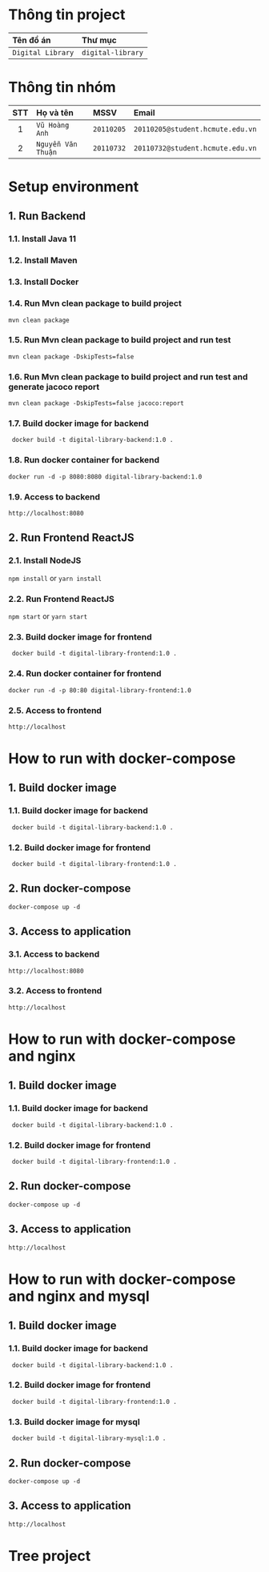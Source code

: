 # Thông tin project
| Tên đồ án          | Thư mục            |
|:-------------------|:----------------|
| `Digital Library`  | `digital-library`      |


# Thông tin nhóm
| STT | Họ và tên          | MSSV       | Email                            |
|:---:|:-------------------|:-----------|:---------------------------------|
|  1  | `Vũ Hoàng Anh`     | `20110205` | `20110205@student.hcmute.edu.vn` |
|  2  | `Nguyễn Văn Thuận` | `20110732` | `20110732@student.hcmute.edu.vn` |


# Setup environment

## 1. Run Backend
### 1.1. Install Java 11
### 1.2. Install Maven
### 1.3. Install Docker
### 1.4. Run Mvn clean package to build project
``` mvn clean package ```
### 1.5. Run Mvn clean package to build project and run test
``` mvn clean package -DskipTests=false ```
### 1.6. Run Mvn clean package to build project and run test and generate jacoco report
``` mvn clean package -DskipTests=false jacoco:report ```
### 1.7. Build docker image for backend
``` docker build -t digital-library-backend:1.0 .```
### 1.8. Run docker container for backend
``` docker run -d -p 8080:8080 digital-library-backend:1.0 ```
### 1.9. Access to backend
``` http://localhost:8080 ```
## 2. Run Frontend ReactJS
### 2.1. Install NodeJS
``` npm install ``` or ``` yarn install ```
### 2.2. Run Frontend ReactJS
``` npm start ``` or ``` yarn start ```
### 2.3. Build docker image for frontend
``` docker build -t digital-library-frontend:1.0 .```
### 2.4. Run docker container for frontend
``` docker run -d -p 80:80 digital-library-frontend:1.0 ```
### 2.5. Access to frontend
``` http://localhost ```

# How to run with docker-compose
## 1. Build docker image
### 1.1. Build docker image for backend
``` docker build -t digital-library-backend:1.0 .```

### 1.2. Build docker image for frontend
``` docker build -t digital-library-frontend:1.0 .```

## 2. Run docker-compose
``` docker-compose up -d ```

## 3. Access to application
### 3.1. Access to backend
``` http://localhost:8080 ```
### 3.2. Access to frontend
``` http://localhost ```

# How to run with docker-compose and nginx
## 1. Build docker image
### 1.1. Build docker image for backend
``` docker build -t digital-library-backend:1.0 .```

### 1.2. Build docker image for frontend
``` docker build -t digital-library-frontend:1.0 .```

## 2. Run docker-compose
``` docker-compose up -d ```

## 3. Access to application
``` http://localhost ```

# How to run with docker-compose and nginx and mysql    
## 1. Build docker image
### 1.1. Build docker image for backend
``` docker build -t digital-library-backend:1.0 .```

### 1.2. Build docker image for frontend
``` docker build -t digital-library-frontend:1.0 .```

### 1.3. Build docker image for mysql
``` docker build -t digital-library-mysql:1.0 .```

## 2. Run docker-compose
``` docker-compose up -d ```
## 3. Access to application
``` http://localhost ```

# Tree project
```

